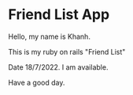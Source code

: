 # Friend List App

Hello, my name is Khanh.

This is my ruby on rails "Friend List"

Date 18/7/2022.
I am available.

Have a good day.
